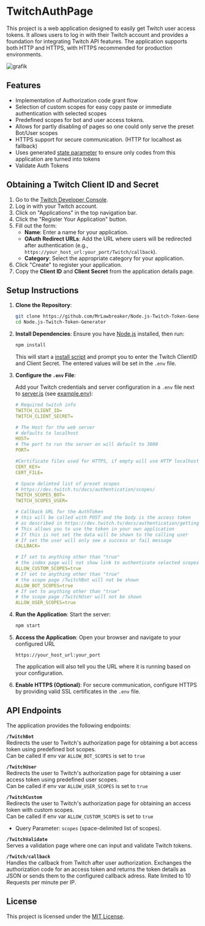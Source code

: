 # TwitchAuthPage

This project is a web application designed to easily get Twitch user access tokens. It allows users to log in with their Twitch account and provides a foundation for integrating Twitch API features. The application supports both HTTP and HTTPS, with HTTPS recommended for production environments.

![grafik](https://github.com/user-attachments/assets/f5baab69-8ffe-4d1d-8d1c-e77e516cb7be)


## Features

- Implementation of Authorization code grant flow
- Selection of custom scopes for easy copy paste or immediate authentication with selected scopes
- Predefined scopes for bot and user access tokens.
- Allows for partly disabling of pages so one could only serve the preset Bot/User scopes
- HTTPS support for secure communication. (HTTP for localhost as fallback)
- Uses generated [state parameter](https://dev.twitch.tv/docs/authentication/getting-tokens-oauth/#authorization-code-grant-flow) to ensure only codes from this application are turned into tokens
- Validate Auth Tokens

## Obtaining a Twitch Client ID and Secret

1. Go to the [Twitch Developer Console](https://dev.twitch.tv/console).
2. Log in with your Twitch account.
3. Click on "Applications" in the top navigation bar.
4. Click the "Register Your Application" button.
5. Fill out the form:
   - **Name**: Enter a name for your application.
   - **OAuth Redirect URLs**: Add the URL where users will be redirected after authentication (e.g., `https://your_host_url:your_port/Twitch/callback`).
   - **Category**: Select the appropriate category for your application.
6. Click "Create" to register your application.
7. Copy the **Client ID** and **Client Secret** from the application details page.

## Setup Instructions
1. **Clone the Repository**:
    ```bash
    git clone https://github.com/MrLawbreaker/Node.js-Twitch-Token-Generator.git
    cd Node.js-Twitch-Token-Generator
    ```

2. **Install Dependencies**:
    Ensure you have [Node.js](https://nodejs.org/) installed, then run:
    ```bash
    npm install
    ```
    This will start a [install script](setup.js) and prompt you to enter the Twitch ClientID and Client Secret. The entered values will be set in the `.env` file.
3. **Configure the `.env` File**:

    Add your Twitch credentials and server configuration in a `.env` file next to [server.js](server.js) (see [example.env](example.env)):
    ``` yaml
    # Required twitch info
    TWITCH_CLIENT_ID=
    TWITCH_CLIENT_SECRET=

    # The Host for the web server
    # defaults to localhost
    HOST=
    # The port to run the server on will default to 3000
    PORT=

    #Certificate files used for HTTPS, if empty will use HTTP localhost instead
    CERT_KEY=
    CERT_FILE=

    # Space delimted list of preset scopes
    # https://dev.twitch.tv/docs/authentication/scopes/
    TWITCH_SCOPES_BOT=
    TWITCH_SCOPES_USER=

    # Callback URL for the AuthToken
    # this will be called with POST and the body is the access token
    # as described in https://dev.twitch.tv/docs/authentication/getting-tokens-oauth/#authorization-code-grant-flow
    # This allows you to use the token in your own application
    # If this is not set the data will be shown to the calling user
    # If set the user will only see a success or fail message
    CALLBACK=

    # If set to anything other than "true"
    # the index page will not show link to authenticate selected scopes
    ALLOW_CUSTOM_SCOPES=true
    # If set to anything other than "true"
    # the scope page /TwitchBot will not be shown
    ALLOW_BOT_SCOPES=true
    # If set to anything other than "true"
    # the scope page /TwitchUser will not be shown
    ALLOW_USER_SCOPES=true
    ```

4. **Run the Application**:
    Start the server:
    ```bash
    npm start
    ```

5. **Access the Application**:
    Open your browser and navigate to your configured URL 

    ``` 
    https://your_host_url:your_port
    ```

    The application will also tell you the URL where it is running based on your configuration.

6. **Enable HTTPS (Optional)**:
    For secure communication, configure HTTPS by providing valid SSL certificates in the `.env` file. 

## API Endpoints

The application provides the following endpoints:

 **`/TwitchBot`**  
Redirects the user to Twitch's authorization page for obtaining a bot access token using predefined bot scopes.  
Can be called if env var `ALLOW_BOT_SCOPES` is set to `true`

 **`/TwitchUser`**  
Redirects the user to Twitch's authorization page for obtaining a user access token using predefined user scopes.  
Can be called if env var `ALLOW_USER_SCOPES` is set to `true`

 **`/TwitchCustom`**  
Redirects the user to Twitch's authorization page for obtaining an access token with custom scopes.  
Can be called if env var `ALLOW_CUSTOM_SCOPES` is set to `true`
- Query Parameter: `scopes` (space-delimited list of scopes).

 **`/TwitchValidate`**  
Serves a validation page where one can input and validate Twitch tokens.

 **`/Twitch/callback`**  
Handles the callback from Twitch after user authorization. Exchanges the authorization code for an access token and returns the token details as JSON or sends them to the configured callback adress. Rate limited to 10 Requests per minute per IP.

## License
This project is licensed under the [MIT License](LICENSE).
